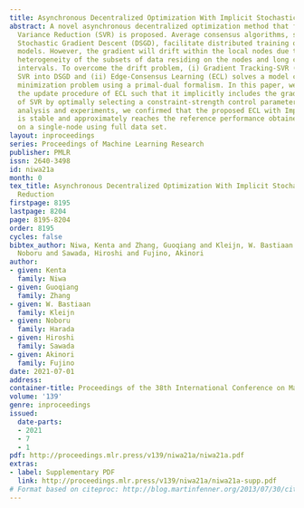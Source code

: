```yaml
---
title: Asynchronous Decentralized Optimization With Implicit Stochastic Variance Reduction
abstract: A novel asynchronous decentralized optimization method that follows Stochastic
  Variance Reduction (SVR) is proposed. Average consensus algorithms, such as Decentralized
  Stochastic Gradient Descent (DSGD), facilitate distributed training of machine learning
  models. However, the gradient will drift within the local nodes due to statistical
  heterogeneity of the subsets of data residing on the nodes and long communication
  intervals. To overcome the drift problem, (i) Gradient Tracking-SVR (GT-SVR) integrates
  SVR into DSGD and (ii) Edge-Consensus Learning (ECL) solves a model constrained
  minimization problem using a primal-dual formalism. In this paper, we reformulate
  the update procedure of ECL such that it implicitly includes the gradient modification
  of SVR by optimally selecting a constraint-strength control parameter. Through convergence
  analysis and experiments, we confirmed that the proposed ECL with Implicit SVR (ECL-ISVR)
  is stable and approximately reaches the reference performance obtained with computation
  on a single-node using full data set.
layout: inproceedings
series: Proceedings of Machine Learning Research
publisher: PMLR
issn: 2640-3498
id: niwa21a
month: 0
tex_title: Asynchronous Decentralized Optimization With Implicit Stochastic Variance
  Reduction
firstpage: 8195
lastpage: 8204
page: 8195-8204
order: 8195
cycles: false
bibtex_author: Niwa, Kenta and Zhang, Guoqiang and Kleijn, W. Bastiaan and Harada,
  Noboru and Sawada, Hiroshi and Fujino, Akinori
author:
- given: Kenta
  family: Niwa
- given: Guoqiang
  family: Zhang
- given: W. Bastiaan
  family: Kleijn
- given: Noboru
  family: Harada
- given: Hiroshi
  family: Sawada
- given: Akinori
  family: Fujino
date: 2021-07-01
address:
container-title: Proceedings of the 38th International Conference on Machine Learning
volume: '139'
genre: inproceedings
issued:
  date-parts:
  - 2021
  - 7
  - 1
pdf: http://proceedings.mlr.press/v139/niwa21a/niwa21a.pdf
extras:
- label: Supplementary PDF
  link: http://proceedings.mlr.press/v139/niwa21a/niwa21a-supp.pdf
# Format based on citeproc: http://blog.martinfenner.org/2013/07/30/citeproc-yaml-for-bibliographies/
---
```

